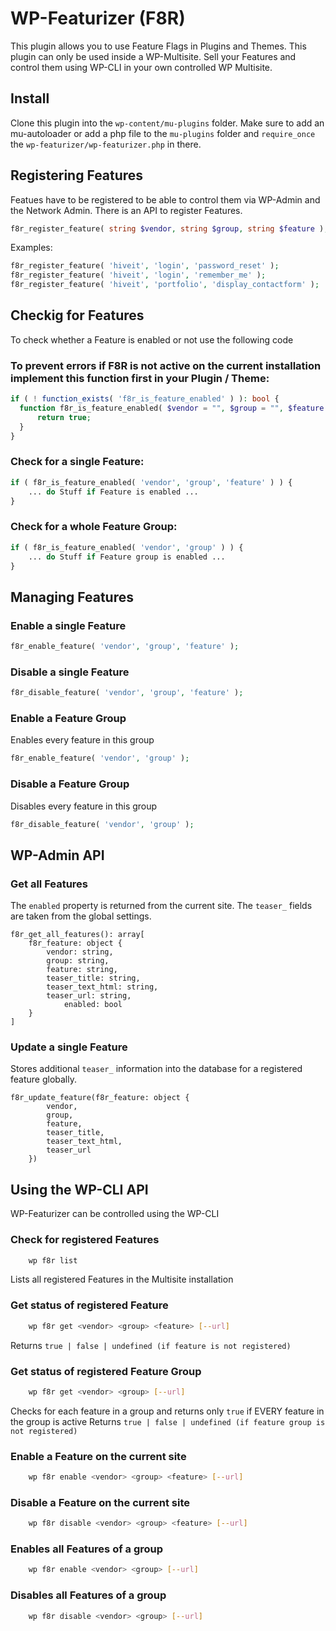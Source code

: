 # WP-Featurizer (F8R)

This plugin allows you to use Feature Flags in Plugins and Themes. This plugin can only be used inside a WP-Multisite.
Sell your Features and control them using WP-CLI in your own controlled WP Multisite.

## Install

Clone this plugin into the `wp-content/mu-plugins` folder. Make sure to add an mu-autoloader or add a php file to the `mu-plugins` folder and `require_once` the `wp-featurizer/wp-featurizer.php` in there.

## Registering Features

Featues have to be registered to be able to control them via WP-Admin and the Network Admin.
There is an API to register Features.

``` php
f8r_register_feature( string $vendor, string $group, string $feature );
```

Examples:
```php
f8r_register_feature( 'hiveit', 'login', 'password_reset' );
f8r_register_feature( 'hiveit', 'login', 'remember_me' );
f8r_register_feature( 'hiveit', 'portfolio', 'display_contactform' );
```

## Checkig for Features

To check whether a Feature is enabled or not use the following code

### To prevent errors if F8R is not active on the current installation implement this function first in your Plugin / Theme:
```php
if ( ! function_exists( 'f8r_is_feature_enabled' ) ): bool {
  function f8r_is_feature_enabled( $vendor = "", $group = "", $feature = "" ) {
	  return true;
  }
}
```

### Check for a single Feature:

```php
if ( f8r_is_feature_enabled( 'vendor', 'group', 'feature' ) ) {
	... do Stuff if Feature is enabled ...
}
```

### Check for a whole Feature Group:

```php
if ( f8r_is_feature_enabled( 'vendor', 'group' ) ) {
	... do Stuff if Feature group is enabled ...
}
```

## Managing Features

### Enable a single Feature

```php
f8r_enable_feature( 'vendor', 'group', 'feature' );
```

### Disable a single Feature

```php
f8r_disable_feature( 'vendor', 'group', 'feature' );
```

### Enable a Feature Group
Enables every feature in this group

```php
f8r_enable_feature( 'vendor', 'group' );
```

### Disable a Feature Group
Disables every feature in this group

```php
f8r_disable_feature( 'vendor', 'group' );
```

## WP-Admin API

### Get all Features

The `enabled` property is returned from the current site. The `teaser_` fields are taken from the global settings.

```
f8r_get_all_features(): array[
	f8r_feature: object {
		vendor: string,
		group: string,
		feature: string,
		teaser_title: string,
		teaser_text_html: string,
		teaser_url: string,
        	enabled: bool
	}
]
```

### Update a single Feature

Stores additional `teaser_` information into the database for a registered feature globally.

```
f8r_update_feature(f8r_feature: object {
		vendor,
		group,
		feature,
		teaser_title,
		teaser_text_html,
		teaser_url
	})
```

## Using the WP-CLI API

WP-Featurizer can be controlled using the WP-CLI

### Check for registered Features

``` bash
	wp f8r list
```

Lists all registered Features in the Multisite installation

### Get status of registered Feature

```bash
	wp f8r get <vendor> <group> <feature> [--url]
```

Returns `true | false | undefined (if feature is not registered)`

### Get status of registered Feature Group

```bash
	wp f8r get <vendor> <group> [--url]
```
Checks for each feature in a group and returns only `true` if EVERY feature in the group is active
Returns `true | false | undefined (if feature group is not registered)`

### Enable a Feature on the current site

```bash
	wp f8r enable <vendor> <group> <feature> [--url]
```

### Disable a Feature on the current site

``` bash
	wp f8r disable <vendor> <group> <feature> [--url]
```

### Enables all Features of a group

```bash 
	wp f8r enable <vendor> <group> [--url]
```

### Disables all Features of a group

```bash
	wp f8r disable <vendor> <group> [--url]
```

